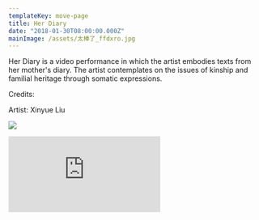 ```yaml
---
templateKey: move-page
title: Her Diary
date: "2018-01-30T08:00:00.000Z"
mainImage: /assets/太棒了_ffdxro.jpg
---
```

Her Diary is a video performance in which the artist embodies texts from her mother's diary. The artist contemplates on the issues of kinship and familial heritage through somatic expressions.

Credits:

Artist: Xinyue Liu

![](/assets/太棒了_ffdxro.jpg)

<div class="lines-3"></div>

<div class="video-container"><iframe src="https://www.youtube.com/embed/B1HCq8fhvFU" class="video" frameborder="0" allow="accelerometer; autoplay; encrypted-media; gyroscope; picture-in-picture" allowfullscreen></iframe></div>

<div class="lines-5"></div>